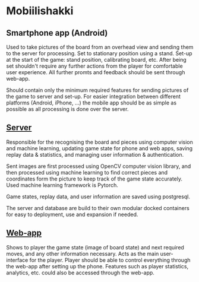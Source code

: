 # Mobiilishakki


## Smartphone app (Android)
Used to take pictures of the board from an overhead view and sending them to the server for processing. Set to stationary position using a stand. Set-up at the start of the game: stand position, calibrating board, etc. After being set shouldn't require any further actions from the player for comfortable user experience. All further promts and feedback should be sent through web-app.

Should contain only the minimum required features for sending pictures of the game to server and set-up. For easier integration between different platforms (Android, iPhone, ...) the mobile app should be as simple as possible as all processing is done over the server.


## [Server](https://github.com/Mobiilishakki/Shakkipalvelin)
Responsible for the recognising the board and pieces using computer vision and machine learning, updating game state for phone and web apps, saving replay data & statistics, and managing user information & authentication.

Sent images are first processed using OpenCV computer vision library, and then processed using machine learning to find correct pieces and coordinates form the picture to keep track of the game state accurately. Used machine learning framework is Pytorch.

Game states, replay data, and user information are saved using postgresql. 

The server and database are build to their own modular docked containers for easy to deployment, use and expansion if needed.


## [Web-app](https://github.com/Mobiilishakki/WEB_APP)
Shows to player the game state (image of board state) and next required moves, and any other information necessary. Acts as the main user-interface for the player. Player should be able to control everything through the web-app after setting up the phone. Features such as player statistics, analytics, etc. could also be accessed through the web-app.